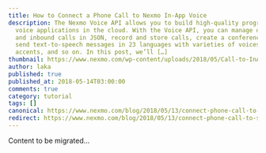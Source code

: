 ```yaml
---
title: How to Connect a Phone Call to Nexmo In-App Voice
description: The Nexmo Voice API allows you to build high-quality programmable
  voice applications in the cloud. With the Voice API, you can manage outbound
  and inbound calls in JSON, record and store calls, create a conference call,
  send text-to-speech messages in 23 languages with varieties of voices and
  accents, and so on. In this post, we’ll […]
thumbnail: https://www.nexmo.com/wp-content/uploads/2018/05/Call-to-InApp-Voice.jpg
author: laka
published: true
published_at: 2018-05-14T03:00:00
comments: true
category: tutorial
tags: []
canonical: https://www.nexmo.com/blog/2018/05/13/connect-phone-call-to-stitch-in-app-voice-dr
redirect: https://www.nexmo.com/blog/2018/05/13/connect-phone-call-to-stitch-in-app-voice-dr
---
```

Content to be migrated...

